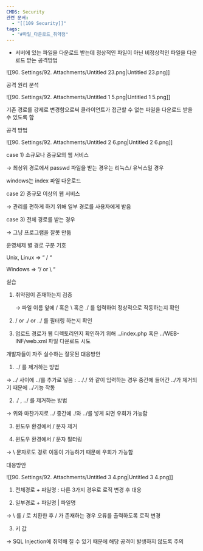 ```yaml
---
CMDS: Security
관련 문서:
  - "[[109 Security]]"
tags:
  - "#파일_다운로드_취약점"
---
```

- 서버에 있는 파일을 다운로드 받는데 정상적인 파일이 아닌 비정상적인 파일을 다운로드 받는 공격방법

![[90. Settings/92. Attachments/Untitled 23.png|Untitled 23.png]]

공격 원리 분석

![[90. Settings/92. Attachments/Untitled 1 5.png|Untitled 1 5.png]]

기존 경로를 강제로 변경함으로써 클라이언트가 접근할 수 없는 파일을 다운로드 받을 수 있도록 함

  

공격 방법

![[90. Settings/92. Attachments/Untitled 2 6.png|Untitled 2 6.png]]

case 1) 소규모나 중규모의 웹 서비스

→ 최상위 경로에서 passwd 파일을 받는 경우는 리눅스/ 유닉스일 경우

windows는 index 파일 다운로드

case 2) 중규모 이상의 웹 서비스

→ 관리를 편하게 하기 위해 일부 경로를 사용자에게 받음

case 3) 전체 경로를 받는 경우

→ 그냥 프로그램을 잘못 만듦

  

운영체제 별 경로 구분 기호

Unix, Linux ⇒ “ / “

Windows ⇒ “/ or \ “

  

실습

1. 취약점이 존재하는지 검증
    
    → 파일 이름 앞에 / 혹은 \ 혹은 ./ 를 입력하여 정상적으로 작동하는지 확인
    
2. / or ./ or ../ 를 필터링 하는지 확인
3. 업로드 경로가 웹 디렉토리인지 확인하기 위해 ../index.php 혹은 ../WEB-INF/web.xml 파일 다운로드 시도

  

개발자들이 자주 실수하는 잘못된 대응방안

1) ../ 를 제거하는 방법

→ ../ 사이에 ../를 추가로 넣음 : …/./ 와 같이 입력하는 경우 중간에 들어간 ../가 제거되기 때문에 ../기능 작동

2) ./ , ../ 를 제거하는 방법

→ 위와 마찬가지로 ../ 중간에 ./와 ../를 넣게 되면 우회가 가능함

3) 윈도우 환경에서 / 문자 제거

4) 윈도우 환경에서 / 문자 필터링

→ \ 문자로도 경로 이동이 가능하기 때문에 우회가 가능함

  

대응방안

![[90. Settings/92. Attachments/Untitled 3 4.png|Untitled 3 4.png]]

1) 전체경로 + 파일명 : 다른 3가지 경우로 로직 변경 후 대응

2) 일부경로 + 파일명 | 파일명

→ \ 를 / 로 치환한 후 / 가 존재하는 경우 오류를 출력하도록 로직 변경

3) 키 값

→ SQL Injection에 취약해 질 수 있기 때문에 해당 공격이 발생하지 않도록 주의